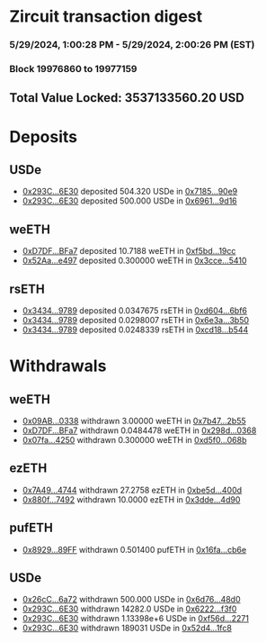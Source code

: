 # Zircuit transaction digest
### 5/29/2024, 1:00:28 PM - 5/29/2024, 2:00:26 PM (EST)
### Block 19976860 to 19977159

## Total Value Locked: 3537133560.20 USD

# Deposits
## USDe
- [0x293C...6E30](https://etherscan.io/address/0x293C6937D8D82e05B01335F7B33FBA0c8e256E30) deposited 504.320 USDe in [0x7185...90e9](https://etherscan.io/tx/0x293C6937D8D82e05B01335F7B33FBA0c8e256E30)
- [0x293C...6E30](https://etherscan.io/address/0x293C6937D8D82e05B01335F7B33FBA0c8e256E30) deposited 500.000 USDe in [0x6961...9d16](https://etherscan.io/tx/0x293C6937D8D82e05B01335F7B33FBA0c8e256E30)
## weETH
- [0xD7DF...BFa7](https://etherscan.io/address/0xD7DF7E085214743530afF339aFC420c7c720BFa7) deposited 10.7188 weETH in [0xf5bd...19cc](https://etherscan.io/tx/0xD7DF7E085214743530afF339aFC420c7c720BFa7)
- [0x52Aa...e497](https://etherscan.io/address/0x52Aa899454998Be5b000Ad077a46Bbe360F4e497) deposited 0.300000 weETH in [0x3cce...5410](https://etherscan.io/tx/0x52Aa899454998Be5b000Ad077a46Bbe360F4e497)
## rsETH
- [0x3434...9789](https://etherscan.io/address/0x34349c5569e7B846c3558961552D2202760A9789) deposited 0.0347675 rsETH in [0xd604...6bf6](https://etherscan.io/tx/0x34349c5569e7B846c3558961552D2202760A9789)
- [0x3434...9789](https://etherscan.io/address/0x34349c5569e7B846c3558961552D2202760A9789) deposited 0.0298007 rsETH in [0x6e3a...3b50](https://etherscan.io/tx/0x34349c5569e7B846c3558961552D2202760A9789)
- [0x3434...9789](https://etherscan.io/address/0x34349c5569e7B846c3558961552D2202760A9789) deposited 0.0248339 rsETH in [0xcd18...b544](https://etherscan.io/tx/0x34349c5569e7B846c3558961552D2202760A9789)
# Withdrawals
## weETH
- [0x09AB...0338](https://etherscan.io/address/0x09AB09a18b59FDd0F8166b3c463E21edfC3f0338) withdrawn 3.00000 weETH in [0x7b47...2b55](https://etherscan.io/tx/0x09AB09a18b59FDd0F8166b3c463E21edfC3f0338)
- [0xD7DF...BFa7](https://etherscan.io/address/0xD7DF7E085214743530afF339aFC420c7c720BFa7) withdrawn 0.0484478 weETH in [0x298d...0368](https://etherscan.io/tx/0xD7DF7E085214743530afF339aFC420c7c720BFa7)
- [0x07fa...4250](https://etherscan.io/address/0x07fa720B8AA926b1a23105c2d1a9d923D3624250) withdrawn 0.300000 weETH in [0xd5f0...068b](https://etherscan.io/tx/0x07fa720B8AA926b1a23105c2d1a9d923D3624250)
## ezETH
- [0x7A49...4744](https://etherscan.io/address/0x7A493Be5c2ce014cD049Bf178a1ac0Db1B434744) withdrawn 27.2758 ezETH in [0xbe5d...400d](https://etherscan.io/tx/0x7A493Be5c2ce014cD049Bf178a1ac0Db1B434744)
- [0x880f...7492](https://etherscan.io/address/0x880fb547df7937a08cc2156153f579f858867492) withdrawn 10.0000 ezETH in [0x3dde...4d90](https://etherscan.io/tx/0x880fb547df7937a08cc2156153f579f858867492)
## pufETH
- [0x8929...89FF](https://etherscan.io/address/0x892955812b9EB88E7Fe01c4B8748F103EC5389FF) withdrawn 0.501400 pufETH in [0x16fa...cb6e](https://etherscan.io/tx/0x892955812b9EB88E7Fe01c4B8748F103EC5389FF)
## USDe
- [0x26cC...6a72](https://etherscan.io/address/0x26cCCc1a84c4279c05c48485A802712ADa8f6a72) withdrawn 500.000 USDe in [0x6d76...48d0](https://etherscan.io/tx/0x26cCCc1a84c4279c05c48485A802712ADa8f6a72)
- [0x293C...6E30](https://etherscan.io/address/0x293C6937D8D82e05B01335F7B33FBA0c8e256E30) withdrawn 14282.0 USDe in [0x6222...f3f0](https://etherscan.io/tx/0x293C6937D8D82e05B01335F7B33FBA0c8e256E30)
- [0x293C...6E30](https://etherscan.io/address/0x293C6937D8D82e05B01335F7B33FBA0c8e256E30) withdrawn 1.13398e+6 USDe in [0xf56d...2271](https://etherscan.io/tx/0x293C6937D8D82e05B01335F7B33FBA0c8e256E30)
- [0x293C...6E30](https://etherscan.io/address/0x293C6937D8D82e05B01335F7B33FBA0c8e256E30) withdrawn 189031 USDe in [0x52d4...1fc8](https://etherscan.io/tx/0x293C6937D8D82e05B01335F7B33FBA0c8e256E30)
